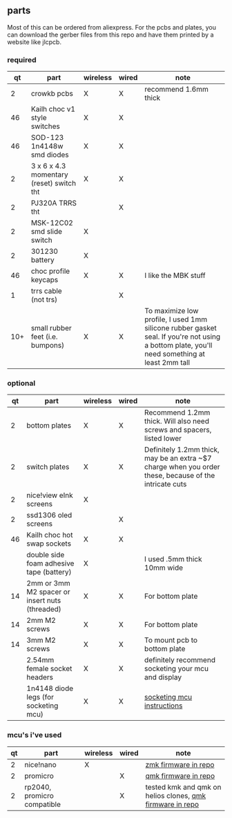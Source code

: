 ## parts
Most of this can be ordered from aliexpress. For the pcbs and plates, you can download the gerber files from this repo and have them printed by a website like jlcpcb.
### required
| qt | part | wireless | wired | note | 
| -- | ---- | --------- | --------------- | - |
| 2 | crowkb pcbs  | X | X | recommend 1.6mm thick |
| 46 | Kailh choc v1 style switches | X | X | |
| 46 | SOD-123 1n4148w smd diodes | X | X | |
| 2 | 3 x 6 x 4.3 momentary (reset) switch tht | X | X | |
| 2 | PJ320A TRRS tht | | X | |
| 2 | MSK-12C02 smd slide switch | X | | |
| 2 | 301230 battery | X | | |
| 46 | choc profile keycaps | X | X | I like the MBK stuff |
| 1 | trrs cable (not trs) | | X | |
| 10+ | small rubber feet (i.e. bumpons) | X | X | To maximize low profile, I used 1mm silicone rubber gasket seal. If you're not using a bottom plate, you'll need something at least 2mm tall |

### optional
| qt | part | wireless | wired | note |
| -- | ---- | --------- | --------------- | -- |
| 2 | bottom plates | X | X | Recommend 1.2mm thick. Will also need screws and spacers, listed lower |
| 2 | switch plates | X | X | Definitely 1.2mm thick, may be an extra ~$7 charge when you order these, because of the intricate cuts |
| 2 | nice!view eInk screens | X | |
| 2 | ssd1306 oled screens | | X |
| 46 | Kailh choc hot swap sockets | X | X | |
| | double side foam adhesive tape (battery) | X | | I used .5mm thick 10mm wide |
| 14 | 2mm or 3mm M2 spacer or insert nuts (threaded) | X | X | For bottom plate |
| 14 | 2mm M2 screws | X | X | For bottom plate |
| 14 | 3mm M2 screws | X | X | To mount pcb to bottom plate |
| | 2.54mm female socket headers | X | X | definitely recommend socketing your mcu and display |
| | 1n4148 diode legs (for socketing mcu) | X | X | [socketing mcu instructions](https://docs.splitkb.com/hc/en-us/articles/360011263059-How-do-I-socket-a-microcontroller)|


### mcu's i've used
| qt | part | wireless | wired | note |
| -- | ---- | --------- | --------------- | -- |
| 2 | nice!nano | X | | [zmk firmware in repo](../firmware/zmk) |
| 2 | promicro | | X | [qmk firmware in repo](../firmware/qmk)  |
| 2 | rp2040, promicro compatible | | X | tested kmk and qmk on helios clones, [qmk firmware in repo](../firmware/qmk)  |
